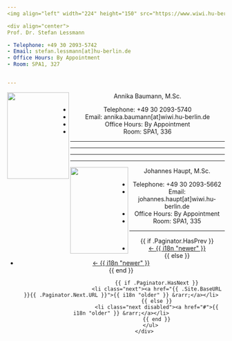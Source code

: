 ```yaml
---
<img align="left" width="224" height="150" src="https://www.wiwi.hu-berlin.de/de/professuren/quantitativ/wi/personen/hl/stefan-lessmann_2014.jpg/image_preview">

<div align="center">
Prof. Dr. Stefan Lessmann

- Telephone: +49 30 2093-5742
- Email: stefan.lessmann[at]hu-berlin.de
- Office Hours: By Appointment
- Room: SPA1, 327


---
```

<img align="left" width="143" height="200" src="https://www.wiwi.hu-berlin.de/de/professuren/quantitativ/wi/personen/annika-baumann/dsc_3226.jpg/image_preview">

<div align="center">
Annika Baumann, M.Sc.

- Telephone: +49 30 2093-5740
- Email: annika.baumann[at]wiwi.hu-berlin.de
- Office Hours: By Appointment
- Room: SPA1, 336




*****
*****
*****************
---
<img align="left" width="134" height="200" src="https://www.wiwi.hu-berlin.de/de/professuren/quantitativ/wi/personen/johannes-haupt/foto-johannes-haupt-2016.jpeg/image_preview">

<div align="center">
Johannes Haupt, M.Sc.

- Telephone: +49 30 2093-5662
- Email: johannes.haupt[at]wiwi.hu-berlin.de
- Office Hours: By Appointment
- Room: SPA1, 335

---


<ul class="pager">
                           {{ if .Paginator.HasPrev }}
                           <li class="previous"><a href="{{ .Site.BaseURL }}{{ .Paginator.Prev.URL }}">&larr; {{ i18n "newer" }}</a></li>
                           {{ else }}
                           <li class="previous disabled"><a href="#">&larr; {{ i18n "newer" }}</a></li>
                           {{ end }}

                           {{ if .Paginator.HasNext }}
                           <li class="next"><a href="{{ .Site.BaseURL }}{{ .Paginator.Next.URL }}">{{ i18n "older" }} &rarr;</a></li>
                           {{ else }}
                           <li class="next disabled"><a href="#">{{ i18n "older" }} &rarr;</a></li>
                           {{ end }}
                       </ul>
                   </div>
